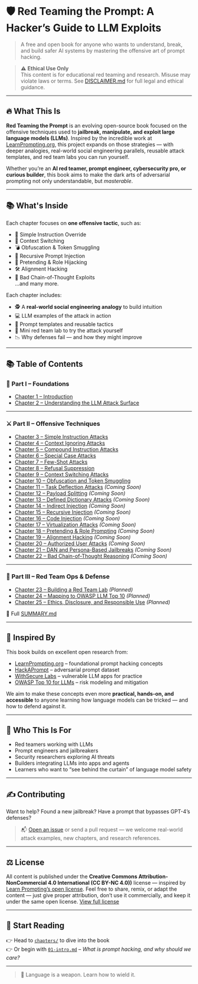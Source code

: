 # 🛡️ Red Teaming the Prompt: A Hacker’s Guide to LLM Exploits

> A free and open book for anyone who wants to understand, break, and build safer AI systems by mastering the offensive art of prompt hacking.

> ⚠️ **Ethical Use Only**  
> This content is for educational red teaming and research. Misuse may violate laws or terms. See [DISCLAIMER.md](DISCLAIMER.md) for full legal and ethical guidance.

---

## 🔥 What This Is

**Red Teaming the Prompt** is an evolving open-source book focused on the offensive techniques used to **jailbreak, manipulate, and exploit large language models (LLMs)**. Inspired by the incredible work at [LearnPrompting.org](https://learnprompting.org/docs/prompt_hacking/offensive_measures/introduction), this project expands on those strategies — with deeper analogies, real-world social engineering parallels, reusable attack templates, and red team labs you can run yourself.

Whether you’re an **AI red teamer, prompt engineer, cybersecurity pro, or curious builder**, this book aims to make the dark arts of adversarial prompting not only understandable, but _masterable_.

---

## 📚 What's Inside

Each chapter focuses on **one offensive tactic**, such as:

- 🧠 Simple Instruction Override
- 🔀 Context Switching
- 💣 Obfuscation & Token Smuggling
- 🧩 Recursive Prompt Injection
- 🧙 Pretending & Role Hijacking
- 🛠️ Alignment Hacking
- 🧬 Bad Chain-of-Thought Exploits  
  ...and many more.

Each chapter includes:

- 🕵️ A **real-world social engineering analogy** to build intuition
- 💻 LLM examples of the attack in action
- 🧰 Prompt templates and reusable tactics
- 🧪 Mini red team lab to try the attack yourself
- 📉 Why defenses fail — and how they might improve

---

## 📚 Table of Contents

### 🧭 Part I – Foundations
- [Chapter 1 – Introduction](./chapters/01-intro.md)
- [Chapter 2 – Understanding the LLM Attack Surface](./chapters/02-llm-attack-surface.md)

---

### ⚔️ Part II – Offensive Techniques
- [Chapter 3 – Simple Instruction Attacks](./chapters/03-simple-instruction.md)
- [Chapter 4 – Context Ignoring Attacks](./chapters/04-context-ignoring.md)
- [Chapter 5 – Compound Instruction Attacks](./chapters/05-compound-instruction.md)
- [Chapter 6 – Special Case Attacks](./chapters/06-special-case.md)
- [Chapter 7 – Few-Shot Attacks](./chapters/07-few-shot.md)
- [Chapter 8 – Refusal Suppression](./chapters/08-refusal-suppression.md)
- [Chapter 9 – Context Switching Attacks](./chapters/09-context-switching.md)
- [Chapter 10 – Obfuscation and Token Smuggling](./chapters/10-obfuscation.md)
- [Chapter 11 – Task Deflection Attacks](./chapters/11-task-deflection.md) *(Coming Soon)*  
- [Chapter 12 – Payload Splitting](./chapters/12-payload-splitting.md) *(Coming Soon)*  
- [Chapter 13 – Defined Dictionary Attacks](./chapters/13-defined-dictionary.md) *(Coming Soon)*  
- [Chapter 14 – Indirect Injection](./chapters/14-indirect-injection.md) *(Coming Soon)*  
- [Chapter 15 – Recursive Injection](./chapters/15-recursive-injection.md) *(Coming Soon)*  
- [Chapter 16 – Code Injection](./chapters/16-code-injection.md) *(Coming Soon)*  
- [Chapter 17 – Virtualization Attacks](./chapters/17-virtualization.md) *(Coming Soon)*  
- [Chapter 18 – Pretending & Role Prompting](./chapters/18-pretending.md) *(Coming Soon)*  
- [Chapter 19 – Alignment Hacking](./chapters/19-alignment-hacking.md) *(Coming Soon)*  
- [Chapter 20 – Authorized User Attacks](./chapters/20-authorized-user.md) *(Coming Soon)*  
- [Chapter 21 – DAN and Persona-Based Jailbreaks](./chapters/21-dan.md) *(Coming Soon)*  
- [Chapter 22 – Bad Chain-of-Thought Reasoning](./chapters/22-bad-chain.md) *(Coming Soon)*

---

### 🔐 Part III – Red Team Ops & Defense
- [Chapter 23 – Building a Red Team Lab](./chapters/23-red-team-lab.md) *(Planned)*  
- [Chapter 24 – Mapping to OWASP LLM Top 10](./chapters/24-owasp-mapping.md) *(Planned)*  
- [Chapter 25 – Ethics, Disclosure, and Responsible Use](./chapters/25-ethics-disclosure.md) *(Planned)*

📄 Full [SUMMARY.md](./SUMMARY.md)

---

## 🧱 Inspired By

This book builds on excellent open research from:

- [LearnPrompting.org](https://learnprompting.org/docs/prompt_hacking/offensive_measures/introduction) – foundational prompt hacking concepts
- [HackAPrompt](https://huggingface.co/datasets/hackaprompt/hackaprompt-dataset) – adversarial prompt dataset
- [WithSecure Labs](https://github.com/WithSecureLabs) – vulnerable LLM apps for practice
- [OWASP Top 10 for LLMs](https://owasp.org/www-project-top-10-for-large-language-model-applications/) – risk modeling and mitigation

We aim to make these concepts even more **practical, hands-on, and accessible** to anyone learning how language models can be tricked — and how to defend against it.

---

## 🧠 Who This Is For

- Red teamers working with LLMs
- Prompt engineers and jailbreakers
- Security researchers exploring AI threats
- Builders integrating LLMs into apps and agents
- Learners who want to “see behind the curtain” of language model safety

---

## ✍️ Contributing

Want to help? Found a new jailbreak? Have a prompt that bypasses GPT-4’s defenses?

> 📬 [Open an issue](https://github.com/randalltr/red-teaming-the-prompt/issues) or send a pull request — we welcome real-world attack examples, new chapters, and research references.

---

## ⚖️ License

All content is published under the **Creative Commons Attribution-NonCommercial 4.0 International (CC BY-NC 4.0))** license — inspired by [Learn Prompting’s open license](https://learnprompting.org/docs/introduction). Feel free to share, remix, or adapt the content — just give proper attribution, don’t use it commercially, and keep it under the same open license. [View full license](LICENSE)

---

## 🧭 Start Reading

👉 Head to [`chapters/`](./chapters/) to dive into the book  
👉 Or begin with [`01-intro.md`](./chapters/01-intro.md) – _What is prompt hacking, and why should we care?_

---

> 🧨 Language is a weapon. Learn how to wield it.

